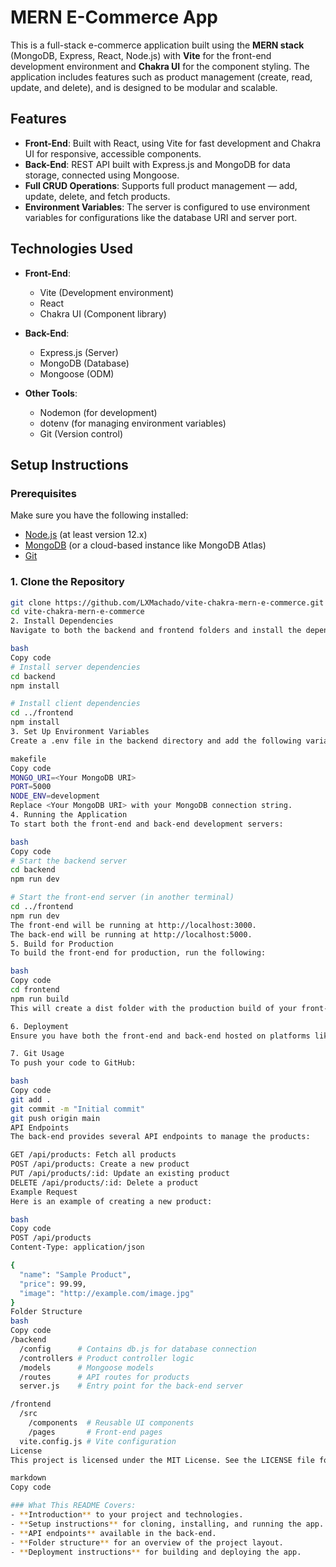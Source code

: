 # MERN E-Commerce App

This is a full-stack e-commerce application built using the **MERN stack** (MongoDB, Express, React, Node.js) with **Vite** for the front-end development environment and **Chakra UI** for the component styling. The application includes features such as product management (create, read, update, and delete), and is designed to be modular and scalable.

## Features

- **Front-End**: Built with React, using Vite for fast development and Chakra UI for responsive, accessible components.
- **Back-End**: REST API built with Express.js and MongoDB for data storage, connected using Mongoose.
- **Full CRUD Operations**: Supports full product management — add, update, delete, and fetch products.
- **Environment Variables**: The server is configured to use environment variables for configurations like the database URI and server port.

## Technologies Used

- **Front-End**: 
  - Vite (Development environment)
  - React
  - Chakra UI (Component library)

- **Back-End**:
  - Express.js (Server)
  - MongoDB (Database)
  - Mongoose (ODM)
  
- **Other Tools**:
  - Nodemon (for development)
  - dotenv (for managing environment variables)
  - Git (Version control)

## Setup Instructions

### Prerequisites

Make sure you have the following installed:
- [Node.js](https://nodejs.org/) (at least version 12.x)
- [MongoDB](https://www.mongodb.com/) (or a cloud-based instance like MongoDB Atlas)
- [Git](https://git-scm.com/)

### 1. Clone the Repository

```bash
git clone https://github.com/LXMachado/vite-chakra-mern-e-commerce.git
cd vite-chakra-mern-e-commerce
2. Install Dependencies
Navigate to both the backend and frontend folders and install the dependencies for both the server and client.

bash
Copy code
# Install server dependencies
cd backend
npm install

# Install client dependencies
cd ../frontend
npm install
3. Set Up Environment Variables
Create a .env file in the backend directory and add the following variables:

makefile
Copy code
MONGO_URI=<Your MongoDB URI>
PORT=5000
NODE_ENV=development
Replace <Your MongoDB URI> with your MongoDB connection string.
4. Running the Application
To start both the front-end and back-end development servers:

bash
Copy code
# Start the backend server
cd backend
npm run dev

# Start the front-end server (in another terminal)
cd ../frontend
npm run dev
The front-end will be running at http://localhost:3000.
The back-end will be running at http://localhost:5000.
5. Build for Production
To build the front-end for production, run the following:

bash
Copy code
cd frontend
npm run build
This will create a dist folder with the production build of your front-end.

6. Deployment
Ensure you have both the front-end and back-end hosted on platforms like Netlify/Vercel (for front-end) and Heroku or similar services (for back-end).

7. Git Usage
To push your code to GitHub:

bash
Copy code
git add .
git commit -m "Initial commit"
git push origin main
API Endpoints
The back-end provides several API endpoints to manage the products:

GET /api/products: Fetch all products
POST /api/products: Create a new product
PUT /api/products/:id: Update an existing product
DELETE /api/products/:id: Delete a product
Example Request
Here is an example of creating a new product:

bash
Copy code
POST /api/products
Content-Type: application/json

{
  "name": "Sample Product",
  "price": 99.99,
  "image": "http://example.com/image.jpg"
}
Folder Structure
bash
Copy code
/backend
  /config      # Contains db.js for database connection
  /controllers # Product controller logic
  /models      # Mongoose models
  /routes      # API routes for products
  server.js    # Entry point for the back-end server

/frontend
  /src
    /components  # Reusable UI components
    /pages       # Front-end pages
  vite.config.js # Vite configuration
License
This project is licensed under the MIT License. See the LICENSE file for more details.

markdown
Copy code

### What This README Covers:
- **Introduction** to your project and technologies.
- **Setup instructions** for cloning, installing, and running the app.
- **API endpoints** available in the back-end.
- **Folder structure** for an overview of the project layout.
- **Deployment instructions** for building and deploying the app.
